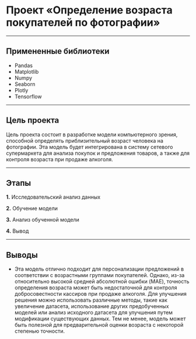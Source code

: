 # **Проект «Определение возраста покупателей по фотографии»**

---

## **Примененные библиотеки**

* Pandas 
* Matplotlib
* Numpy
* Seaborn
* Plotly
* Tensorflow


---

## **Цель проекта**

Цель проекта состоит в разработке модели компьютерного зрения, способной определять приблизительный возраст человека на фотографии. Эта модель будет интегрирована в систему сетевого супермаркета для анализа покупок и предложения товаров, а также для контроля возраста при продаже алкоголя.

---

## **Этапы**

**1.** Исследовательский анализ данных

**2.** Обучение модели

**3.** Анализ обученной модели

**4.** Вывод

---

## **Выводы**

- Эта модель отлично подходит для персонализации предложений в соответствии с возрастными группами покупателей. Однако, из-за относительно высокой средней абсолютной ошибки (MAE), точность определения возраста может быть недостаточной для контроля добросовестности кассиров при продаже алкоголя. Для улучшения решения можно использовать различные методы, такие как увеличение датасета, использование других предобученных моделей или анализ исходного датасета для улучшения путем модификации существующих данных. Тем не менее, модель может быть полезной для предварительной оценки возраста с некоторой степенью точности.
